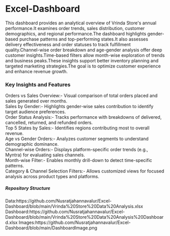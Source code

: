 # Excel-Dashboard

This dashboard provides an analytical overview of Vrinda Store's annual performance.It examines order trends, sales distribution, customer demographics, and regional performance.The dashboard highlights gender-based purchase patterns and top-performing states.It also assesses delivery effectiveness and order statuses to track fulfillment quality.Channel-wise order breakdown and age-gender analysis offer deep customer insights.Time-based filters allow month-wise exploration of trends and business peaks.These insights support better inventory planning and targeted marketing strategies.The goal is to optimize customer experience and enhance revenue growth.

<h3>Key Insights and Features</h3>
Orders vs Sales Overview:- Visual comparison of total orders placed and sales generated over months.<br>
Sales by Gender:- Highlights gender-wise sales contribution to identify target audience preferences.<br>
Order Status Analysis:- Tracks performance with breakdowns of delivered, cancelled, returned, and refunded orders.<br>
Top 5 States by Sales:- Identifies regions contributing most to overall revenue.<br>
Age vs Gender Orders:- Analyzes customer segments to understand demographic dominance.<br>
Channel-wise Orders:- Displays platform-specific order trends (e.g., Myntra) for evaluating sales channels.<br>
Month-wise Filter:- Enables monthly drill-down to detect time-specific patterns.<br>
Category & Channel Selection Filters:- Allows customized views for focused analysis across product types and platforms.<br>


<h5>Repository Structure</h5>
Data:https://github.com/Nusratjahannavalur/Excel-Dashboard/blob/main/Vrinda%20Store%20Data%20Analysis.xlsx
Dashboard:https://github.com/Nusratjahannavalur/Excel-Dashboard/blob/main/Vrinda%20Store%20Data%20Analysis%20Dashboard.xlsx
Images:https://github.com/Nusratjahannavalur/Excel-Dashboard/blob/main/DashboardImage.png
